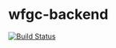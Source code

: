 # wfgc-backend

[![Build Status](https://travis-ci.org/notdb/wfgc-backend.svg?branch=master)](https://travis-ci.org/notdb/wfgc-backend)
